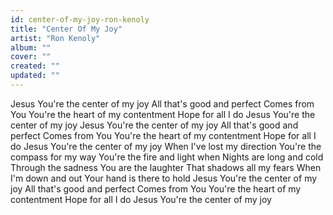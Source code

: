 ```yaml
---
id: center-of-my-joy-ron-kenoly
title: "Center Of My Joy"
artist: "Ron Kenoly"
album: ""
cover: ""
created: ""
updated: ""
---
```


Jesus You're the center of my joy
All that's good and perfect
Comes from You
You're the heart of my contentment
Hope for all I do
Jesus You're the center of my joy
Jesus You're the center of my joy
All that's good and perfect
Comes from You
You're the heart of my contentment
Hope for all I do
Jesus You're the center of my joy
When I've lost my direction
You're the compass for my way
You're the fire and light when
Nights are long and cold
Through the sadness You are the laughter
That shadows all my fears
When I'm down and out
Your hand is there to hold
Jesus You're the center of my joy
All that's good and perfect
Comes from You
You're the heart of my contentment
Hope for all I do
Jesus You're the center of my joy